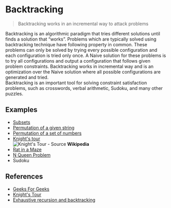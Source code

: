 # Backtracking

> Backtracking works in an incremental way to attack problems

Backtracking is an algorithmic paradigm that tries different solutions until finds a solution that “works”. Problems which are typically solved using backtracking technique have following property in common. These problems can only be solved by trying every possible configuration and each configuration is tried only once. A Naive solution for these problems is to try all configurations and output a configuration that follows given problem constraints. Backtracking works in incremental way and is an optimization over the Naive solution where all possible configurations are generated and tried.  
Backtracking is an important tool for solving constraint satisfaction problems, such as crosswords, verbal arithmetic, Sudoku, and many other puzzles.

## Examples

- [Subsets](Subsets)
- [Permutation of a given string](Permutations/Permutation%20of%20a%20given%20string)
- [Permutation of a set of numbers](Permutations/Permutation%20of%20a%20set%20of%20numbers)
- [Knight's tour](Knight's%20tour)  
![Knight's Tour](https://upload.wikimedia.org/wikipedia/commons/d/da/Knight%27s_tour_anim_2.gif)
        - Source **Wikipedia**
- [Rat in a Maze](Rat%20in%20a%20Maze)
- [N Queen Problem](NQueens)
- Sudoku

## References

- [Geeks For Geeks](http://www.geeksforgeeks.org/backtracking-set-1-the-knights-tour-problem/)
- [Knight's Tour](https://en.wikipedia.org/wiki/Knight%27s_tour)
- [Exhaustive recursion and backtracking](https://see.stanford.edu/materials/icspacs106b/H19-RecBacktrackExamples.pdf)
